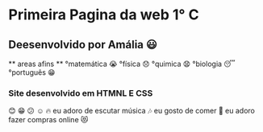 # Primeira Pagina da web 1° C
## Deesenvolvido por Amália :smiley:
** areas afins **
°matemática :sob:
°física :disappointed:
°quimica :anguished:
°biologia :sleeping:
°português :grin:
### Site desenvolvido em HTMNL E CSS
:blush:
:grin:
:confused:
:relaxed:
:fire:
eu adoro de escutar música :notes:
eu gosto de comer :tongue:
eu adoro fazer compras online :heart_eyes_cat:
